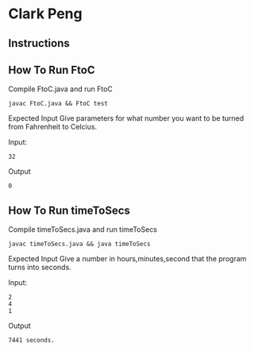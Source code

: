 # Clark Peng
## Instructions

## How To Run FtoC

Compile FtoC.java and run FtoC

```
javac FtoC.java && FtoC test
```

Expected Input 
Give parameters for what number you want to be turned from Fahrenheit to Celcius.

Input: 
```
32
```

Output
```
0
```

## How To Run timeToSecs

Compile timeToSecs.java and run timeToSecs

```
javac timeToSecs.java && java timeToSecs
```

Expected Input 
Give a number in hours,minutes,second that the program turns into seconds.

Input: 
```
2
4
1
```

Output
```
7441 seconds.
```

